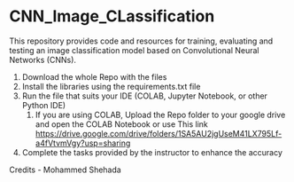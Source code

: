 # CNN_Image_CLassification
This repository provides code and resources for training, evaluating and testing an image classification model based on Convolutional Neural Networks (CNNs).

1) Download the whole Repo with the files
2) Install the libraries using the requirements.txt file 
3) Run the file that suits your IDE (COLAB, Jupyter Notebook, or other Python IDE)
     1) If you are using COLAB, Upload the Repo folder to your google drive and open the COLAB Notebook or use This link https://drive.google.com/drive/folders/1SA5AU2jgUseM41LX795Lf-a4fVtvmVgy?usp=sharing
4) Complete the tasks provided by the instructor to enhance the accuracy


Credits - Mohammed Shehada
